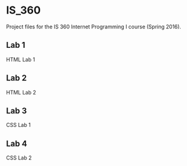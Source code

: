 # IS_360
Project files for the IS 360 Internet Programming I course (Spring 2016).

## Lab 1
HTML Lab 1

## Lab 2
HTML Lab 2

## Lab 3
CSS Lab 1


## Lab 4
CSS Lab 2
